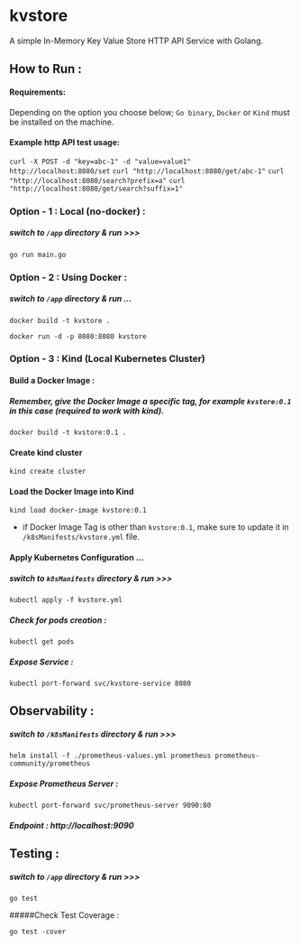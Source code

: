 # kvstore
 A simple In-Memory Key Value Store HTTP API Service with Golang.

## How to Run :

#### Requirements: 
Depending on the option you choose below; `Go binary`, `Docker` or `Kind` must be installed on the machine.

#### Example http API test usage:

`curl -X POST -d "key=abc-1" -d "value=value1" http://localhost:8080/set`
`curl "http://localhost:8080/get/abc-1"`
`curl "http://localhost:8080/search?prefix=a"`
`curl "http://localhost:8080/get/search?suffix=1"`

### Option - 1 : Local (no-docker) : 

##### switch to `/app` directory & run >>>
```
go run main.go
```
### Option - 2 : Using Docker :

##### switch to `/app` directory & run ...
```
docker build -t kvstore .
```
```
docker run -d -p 8080:8080 kvstore
```

### Option - 3 : Kind (Local Kubernetes Cluster)

#### Build a Docker Image : 
##### Remember, give the Docker Image a specific tag, for example `kvstore:0.1` in this case (required to work with kind).

```
docker build -t kvstore:0.1 .
```
#### Create kind cluster
```
kind create cluster
```
#### Load the Docker Image into Kind
```
kind load docker-image kvstore:0.1
```
- if Docker Image Tag is other than `kvstore:0.1`, make sure to update it in `/k8sManifests/kvstore.yml` file.
  
#### Apply Kubernetes Configuration ...


##### switch to `k8sManifests` directory & run >>>
```
kubectl apply -f kvstore.yml
```
##### Check for pods creation : 
```
kubectl get pods
```

##### Expose Service :
```
kubectl port-forward svc/kvstore-service 8080
```

## Observability :

##### switch to `/k8sManifests` directory & run >>>
```
helm install -f ./prometheus-values.yml prometheus prometheus-community/prometheus
```
##### Expose Prometheus Server : 
```
kubectl port-forward svc/prometheus-server 9090:80
```

##### Endpoint : http://localhost:9090

## Testing :

##### switch to `/app` directory & run >>>
```
go test
```
#####Check Test Coverage : 
```
go test -cover
```
